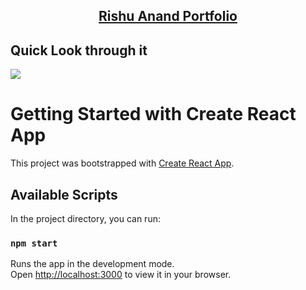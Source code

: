 <h2 align="center">
    <a href="https://rishu-anand.web.app/">Rishu Anand Portfolio</a>
</h2>

## Quick Look through it

<img src="./assets/img/landing_page.gif">

# Getting Started with Create React App

This project was bootstrapped with [Create React App](https://github.com/facebook/create-react-app).

## Available Scripts

In the project directory, you can run:

### `npm start`

Runs the app in the development mode.\
Open [http://localhost:3000](http://localhost:3000) to view it in your browser.

